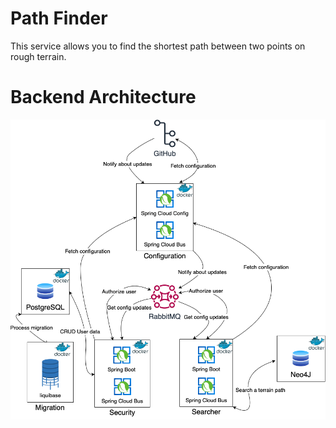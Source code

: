 # Path Finder

This service allows you to find the shortest path between two points on rough terrain.

# Backend Architecture

![PathFinder.drawio.png](./resources/PathFinder.drawio.png)